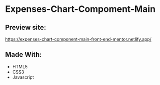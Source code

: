 # Expenses-Chart-Compoment-Main

## Preview site:
https://expenses-chart-component-main-front-end-mentor.netlify.app/

## Made With:
- HTML5
- CSS3
- Javascript

